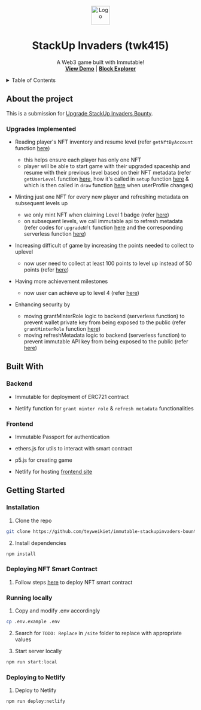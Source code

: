 <br />
<div align="center">
  <a href="https://github.com/teyweikiet/immutable-stackupinvaders-bounty">
    <img src="site/favicon.ico" alt="Logo" width="50" height="50">
  </a>

  <h1 align="center" style="border-bottom: 0;">StackUp Invaders (twk415)</h1>

  <p align="center">
    A Web3 game built with Immutable!
    <br />
    <a href="https://immutable-stackupinvaders-bounty.netlify.app/"><strong>View Demo</strong></a>
    |
    <a href="https://explorer.testnet.immutable.com/address/0xcecbb48a29c8a347d7f53c03ac7d6a7e487958e0"><strong>Block Explorer</strong></a>
    <br />
  </p>
</div>

<details>
  <summary>Table of Contents</summary>
  <ol>
    <li>
      <a href="#about-the-project">About The Project</a>
      <ul>
        <li><a href="#upgrades-implemented">Upgrades Implemented</a></li>
      </ul>
    </li>
    <li>
      <a href="#built-with">Built With</a>
      <ul>
        <li><a href="#backend">Backend</a></li>
        <li><a href="#frontend">Frontend</a></li>
      </ul>
    </li>
    <li>
      <a href="#getting-started">Getting Started</a>
      <ul>
        <li><a href="#prerequisites">Prerequisites</a></li>
        <li><a href="#installation">Installation</a></li>
        <li><a href="#deploying-nft-smart-contract">Deploying NFT Smart Contract</a></li>
        <li><a href="#running-locally">Running locally</a></li>
        <li><a href="#deploying-to-netlify">Deploying to Netlify</a></li>
      </ul>
    </li>
  </ol>
</details>

## About the project

This is a submission for [Upgrade StackUp Invaders Bounty](https://platform.campus.dev/learners/campaigns/gamer-onboarding-with-immutable-passport/quests/bounty-upgrade-stackup-invaders-2508).

### Upgrades Implemented

- Reading player's NFT inventory and resume level (refer `getNftByAccount` function [here](/site/login.js#L148-L167))

  - this helps ensure each player has only one NFT
  - player will be able to start game with their upgraded spaceship and resume with their previous level based on their NFT metadata (refer `getUserLevel` function [here](/site/login.js#L227-L248), how it's called in `setup` function [here](/site/sketch.js#L28) & which is then called in `draw` function [here](/site/sketch.js#L99-102) when userProfile changes)

- Minting just one NFT for every new player and refreshing metadata on subsequent levels up

  - we only mint NFT when claiming Level 1 badge (refer [here](/site/login.js#L132-L138))
  - on subsequent levels, we call immutable api to refresh metadata (refer codes for `upgradeNft` function [here](/site/login.js#L260-L279) and the corresponding serverless function [here](/functions/upgradeNft/index.mjs))

- Increasing difficult of game by increasing the points needed to collect to uplevel

  - now user need to collect at least 100 points to level up instead of 50 points (refer [here](/site/Player.js#L144-L156))

- Having more achievement milestones

  - now user can achieve up to level 4 (refer [here](/site/Player.js#L144-L156))

- Enhancing security by

  - moving grantMinterRole logic to backend (serverless function) to prevent wallet private key from being exposed to the public (refer `grantMinterRole` function [here](/functions/grantMinterRole/index.mjs))
  - moving refreshMetadata logic to backend (serverless function) to prevent immutable API key from being exposed to the public (refer [here](/functions/upgradeNft/index.mjs))

## Built With

### Backend

- Immutable for deployment of ERC721 contract

- Netlify function for `grant minter role` & `refresh metadata` functionalities

### Frontend

- Immutable Passport for authentication

- ethers.js for utils to interact with smart contract

- p5.js for creating game

- Netlify for hosting [frontend site](https://immutable-stackupinvaders-bounty.netlify.app/)

## Getting Started

### Installation

1. Clone the repo
```sh
git clone https://github.com/teyweikiet/immutable-stackupinvaders-bounty
```

2. Install dependencies
```sh
npm install
```

### Deploying NFT Smart Contract

1. Follow steps [here](https://platform.campus.dev/learners/campaigns/gamer-onboarding-with-immutable-passport/quests/quest-2-capstone-build-a-game-with-the-immutable-zkevm-part-i) to deploy NFT smart contract

### Running locally

1. Copy and modify .env accordingly
```sh
cp .env.example .env
```

2. Search for `TODO: Replace` in `/site` folder to replace with appropriate values

3. Start server locally
```sh
npm run start:local
```

### Deploying to Netlify

1. Deploy to Netlify
```sh
npm run deploy:netlify
```

